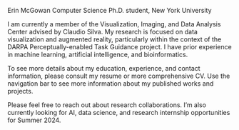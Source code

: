 Erin McGowan Computer Science Ph.D. student, New York University

I am currently a member of the Visualization, Imaging, and Data Analysis Center advised by Claudio Silva. My research is focused on data visualization and augmented reality, particularly within the context of the DARPA Perceptually-enabled Task Guidance project. I have prior experience in machine learning, artificial intelligence, and bioinformatics.

To see more details about my education, experience, and contact information, please consult my resume or more comprehensive CV. Use the navigation bar to see more information about my published works and projects.

Please feel free to reach out about research collaborations. I’m also currently looking for AI, data science, and research internship opportunities for Summer 2024.
